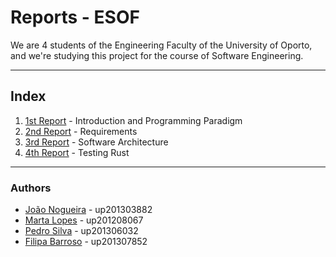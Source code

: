 # Reports - ESOF

We are 4 students of the Engineering Faculty of the University of Oporto, and we're studying this project for the course of Software Engineering.

***
## Index
1. [1st Report] - Introduction and Programming Paradigm
2. [2nd Report] - Requirements
3. [3rd Report] - Software Architecture
4. [4th Report] - Testing Rust

[1st Report]:https://github.com/martapips/rust/blob/master/ESOF-docs/report_1.md
[2nd Report]:https://github.com/martapips/rust/blob/master/ESOF-docs/report_2.md
[3rd Report]:https://github.com/martapips/rust/blob/master/ESOF-docs/report_3.md
[4th Report]:https://github.com/martapips/rust/blob/master/ESOF-docs/report_4.md

***

### Authors
 - [João Nogueira] - up201303882
 - [Marta Lopes] - up201208067
 - [Pedro Silva] - up201306032
 - [Filipa Barroso] - up201307852

[João Nogueira]:https://github.com/hpnog
[Marta Lopes]:https://github.com/martapips
[Pedro Silva]:https://github.com/arcanjo45
[Filipa Barroso]:https://github.com/FilipaBarroso
